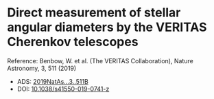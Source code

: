 # Direct measurement of stellar angular diameters by the VERITAS Cherenkov telescopes

Reference:
Benbow, W. et al. (The VERITAS Collaboration), Nature Astronomy, 3, 511 (2019)

- ADS: [2019NatAs...3..511B](http://adsabs.harvard.edu/abs/2019NatAs...3..511B)
- DOI: [10.1038/s41550-019-0741-z](https://doi.org/10.1038/s41550-019-0741-z)
